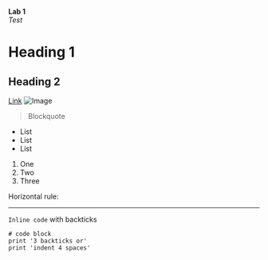 **Lab 1**  
*Test*
# Heading 1  
## Heading 2  
[Link](http://a.com)
![Image](http://url/a.png)
> Blockquote  
* List
* List
* List
1. One  
2. Two  
3. Three
  
Horizontal rule:

---
`Inline code` with backticks

```
# code block
print '3 backticks or'
print 'indent 4 spaces'
```
